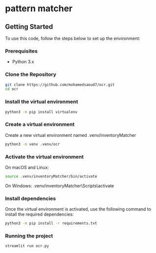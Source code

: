 # pattern matcher


## Getting Started

To use this code, follow the steps below to set up the environment:

### Prerequisites

- Python 3.x

### Clone the Repository

```bash
git clone https://github.com/mohamedsaoud7/ocr.git
cd ocr
```
### Install the virtual environment

```bash
python3 -m pip install virtualenv
```
### Create a virtual environment

Create a new virtual environment named .venv/inventoryMatcher

```bash
python3 -m venv .venv/ocr
```

### Activate the virtual environment
On macOS and Linux:

```bash
source .venv/inventoryMatcher/bin/activate
```
On Windows:
.venv/inventoryMatcher\Scripts\activate

### Install dependencies
Once the virtual environment is activated, use the following command to install the required dependencies:

```bash
python3 -m pip install -r requirements.txt
```

### Running the project
```bash
streamlit run ocr.py
```
